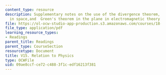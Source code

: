 ```yaml
---
content_type: resource
description: Supplementary notes on the use of the divergence theorem, Stokes' theorem
  in space,and  Green's theorem in the plane in electromagnetic theory.
file: https://ol-ocw-studio-app-production.s3.amazonaws.com/courses/18-02-multivariable-calculus-fall-2007/09ae8ccfce72c4883f1cedf16213f381_relation_to_phy.pdf
file_type: application/pdf
learning_resource_types:
- Readings
parent_title: Readings
parent_type: CourseSection
resourcetype: Document
title: V15. Relation to Physics
type: OCWFile
uid: 09ae8ccf-ce72-c488-3f1c-edf16213f381
---
```

